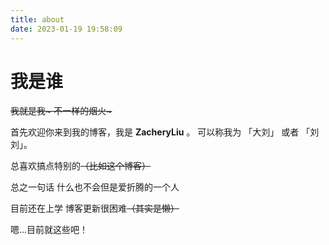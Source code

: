 ```yaml
---
title: about
date: 2023-01-19 19:58:09
---
```


# 我是谁
<del>我就是我~ 不一样的烟火~</del>

首先欢迎你来到我的博客，我是 **ZacheryLiu** 。
可以称我为 「大刘」 或者 「刘刘」。

总喜欢搞点特别的<del>（比如这个博客）</del>

总之一句话 什么也不会但是爱折腾的一个人

目前还在上学 博客更新很困难<del>（其实是懒）</del>

嗯...目前就这些吧！
